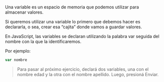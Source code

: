 Una variable es un espacio de memoria que podemos utilizar para almacenar valores. 

Si queremos utilizar una variable lo primero que debemos hacer es declararla, o sea, crear esa “cajita” donde vamos a guardar valores. 

En JavaScript, las variables se declaran utilizando la palabra var seguida del nombre con la que la identificaremos. 

Por ejemplo:

```javascript
var nombre
```

> Para pasar al próximo ejercicio, declará dos variables, una con el nombre edad y la otra con el nombre apellido. Luego, presioná Enviar.
